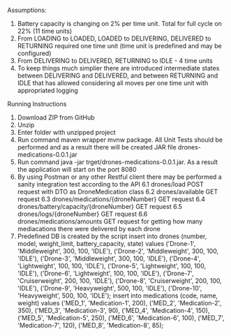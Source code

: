 Assumptions: 
1. Battery capacity is changing on 2% per time unit. Total for full cycle on 22% (11 time units)
2. From LOADING to LOADED, LOADED to DELIVERING, DELIVERED to RETURNING required one time unit (time unit is predefined and may be configured)
3. From DELIVERING to DELIVERED, RETURNING to IDLE - 4 time units
4. To keep things much simplier there are introduced intermediate states between DELIVERING and DELIVERED, and between RETURNING and IDLE that has allowed considering all moves per one time unit with appropriated logging

Running Instructions
1. Download ZIP from GitHub
2. Unzip
3. Enter folder with unzipped project
4. Run command maven wrapper mvnw package. All Unit Tests should be performed and as a result there will be created JAR file drones-medications-0.0.1.jar
5. Run command java -jar trget/drones-medications-0.0.1.jar. As a result the application will start on the port 8080
6. By using Postman or any other Restful client there may be performed a sanity integration test according to the API
   6.1 drones/load POST request with DTO as DroneMedication class
   6.2 drones/available GET request
   6.3 drones/medications/{droneNumber} GET request
   6.4 drones/battery/capacity/{droneNumber} GET request
   6.5 drones/logs/{droneNumber} GET request
   6.6 drones/medications/amounts GET request for getting how many mediacations there were delivered by each drone
7. Predefined DB is created by the script
   insert into drones (number, model, weight_limit, battery_capacity, state) 
	values
		('Drone-1', 'Middleweight', 300, 100, 'IDLE'),
		('Drone-2', 'Middleweight', 300, 100, 'IDLE'),
		('Drone-3', 'Middleweight', 300, 100, 'IDLE'),
		('Drone-4', 'Lightweight', 100, 100, 'IDLE'),
		('Drone-5', 'Lightweight', 100, 100, 'IDLE'),
		('Drone-6', 'Lightweight', 100, 100, 'IDLE'),
		('Drone-7', 'Cruiserweight', 200, 100, 'IDLE'),
		('Drone-8', 'Cruiserweight', 200, 100, 'IDLE'),
		('Drone-9', 'Heavyweight', 500, 100, 'IDLE'),
		('Drone-10', 'Heavyweight', 500, 100, 'IDLE');
insert into medications (code, name, weight)
	values 
		('MED_1', 'Medication-1', 200),
		('MED_2', 'Medication-2', 350),
		('MED_3', 'Medication-3', 90),
		('MED_4', 'Medication-4', 150),
		('MED_5', 'Medication-5', 250),
		('MED_6', 'Medication-6', 100),
		('MED_7', 'Medication-7', 120),
		('MED_8', 'Medication-8', 85);	
